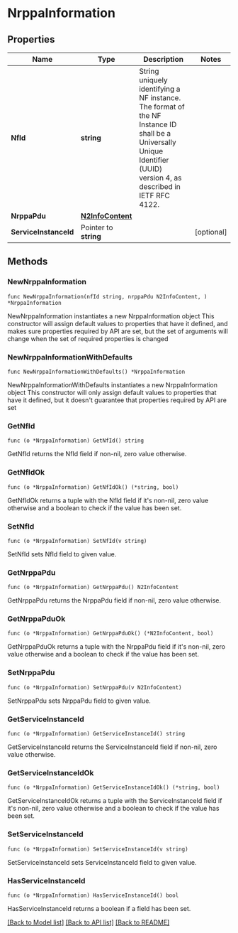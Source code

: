 # NrppaInformation

## Properties

Name | Type | Description | Notes
------------ | ------------- | ------------- | -------------
**NfId** | **string** | String uniquely identifying a NF instance. The format of the NF Instance ID shall be a  Universally Unique Identifier (UUID) version 4, as described in IETF RFC 4122.   | 
**NrppaPdu** | [**N2InfoContent**](N2InfoContent.md) |  | 
**ServiceInstanceId** | Pointer to **string** |  | [optional] 

## Methods

### NewNrppaInformation

`func NewNrppaInformation(nfId string, nrppaPdu N2InfoContent, ) *NrppaInformation`

NewNrppaInformation instantiates a new NrppaInformation object
This constructor will assign default values to properties that have it defined,
and makes sure properties required by API are set, but the set of arguments
will change when the set of required properties is changed

### NewNrppaInformationWithDefaults

`func NewNrppaInformationWithDefaults() *NrppaInformation`

NewNrppaInformationWithDefaults instantiates a new NrppaInformation object
This constructor will only assign default values to properties that have it defined,
but it doesn't guarantee that properties required by API are set

### GetNfId

`func (o *NrppaInformation) GetNfId() string`

GetNfId returns the NfId field if non-nil, zero value otherwise.

### GetNfIdOk

`func (o *NrppaInformation) GetNfIdOk() (*string, bool)`

GetNfIdOk returns a tuple with the NfId field if it's non-nil, zero value otherwise
and a boolean to check if the value has been set.

### SetNfId

`func (o *NrppaInformation) SetNfId(v string)`

SetNfId sets NfId field to given value.


### GetNrppaPdu

`func (o *NrppaInformation) GetNrppaPdu() N2InfoContent`

GetNrppaPdu returns the NrppaPdu field if non-nil, zero value otherwise.

### GetNrppaPduOk

`func (o *NrppaInformation) GetNrppaPduOk() (*N2InfoContent, bool)`

GetNrppaPduOk returns a tuple with the NrppaPdu field if it's non-nil, zero value otherwise
and a boolean to check if the value has been set.

### SetNrppaPdu

`func (o *NrppaInformation) SetNrppaPdu(v N2InfoContent)`

SetNrppaPdu sets NrppaPdu field to given value.


### GetServiceInstanceId

`func (o *NrppaInformation) GetServiceInstanceId() string`

GetServiceInstanceId returns the ServiceInstanceId field if non-nil, zero value otherwise.

### GetServiceInstanceIdOk

`func (o *NrppaInformation) GetServiceInstanceIdOk() (*string, bool)`

GetServiceInstanceIdOk returns a tuple with the ServiceInstanceId field if it's non-nil, zero value otherwise
and a boolean to check if the value has been set.

### SetServiceInstanceId

`func (o *NrppaInformation) SetServiceInstanceId(v string)`

SetServiceInstanceId sets ServiceInstanceId field to given value.

### HasServiceInstanceId

`func (o *NrppaInformation) HasServiceInstanceId() bool`

HasServiceInstanceId returns a boolean if a field has been set.


[[Back to Model list]](../README.md#documentation-for-models) [[Back to API list]](../README.md#documentation-for-api-endpoints) [[Back to README]](../README.md)


